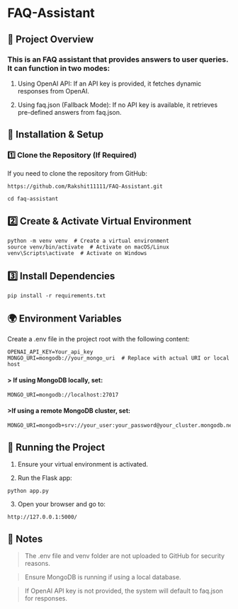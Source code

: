 # FAQ-Assistant

## 📌 Project Overview

### This is an FAQ assistant that provides answers to user queries. It can function in two modes:

1. Using OpenAI API: If an API key is provided, it fetches dynamic responses from OpenAI.

2. Using faq.json (Fallback Mode): If no API key is available, it retrieves pre-defined answers from faq.json.

## 🔧 Installation & Setup
### 1️⃣ Clone the Repository (If Required)

If you need to clone the repository from GitHub:

```
https://github.com/Rakshit11111/FAQ-Assistant.git
```
```
cd faq-assistant
```
## 2️⃣ Create & Activate Virtual Environment
```
python -m venv venv  # Create a virtual environment
source venv/bin/activate  # Activate on macOS/Linux
venv\Scripts\activate  # Activate on Windows
```

## 3️⃣ Install Dependencies
```
pip install -r requirements.txt
```
## 🌍 Environment Variables

Create a .env file in the project root with the following content:

```
OPENAI_API_KEY=Your_api_key
MONGO_URI=mongodb://your_mongo_uri  # Replace with actual URI or local host
```

#### > If using MongoDB locally, set:
```
MONGO_URI=mongodb://localhost:27017
```
#### >If using a remote MongoDB cluster, set:
```
MONGO_URI=mongodb+srv://your_user:your_password@your_cluster.mongodb.net/
```

## 🚀 Running the Project
1. Ensure your virtual environment is activated.

2. Run the Flask app:
```
python app.py
```
3. Open your browser and go to:
```
http://127.0.0.1:5000/
```

## 📜 Notes
> The .env file and venv folder are not uploaded to GitHub for security reasons.

> Ensure MongoDB is running if using a local database.

> If OpenAI API key is not provided, the system will default to faq.json for responses.




